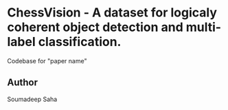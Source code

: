 # ChessVision - A dataset for logicaly coherent object detection and multi-label classification.

Codebase for "paper name"

## Author
Soumadeep Saha

